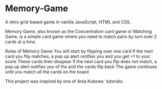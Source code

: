 # Memory-Game
A retro grid-based game in vanilla JavaScript, HTML and CSS.

Memory Game, also known as the Concentration card game or Matching Game, is a simple card game where you need to match pairs by turn over 2 cards at a time.

Rules of Memory Game
You will start by flipping over one card
If the next card you flip matches, a pop up alert notifies you and you get +1 to your score
These cards then disspear
If the next card you flip does not match, a pop up alert notifies you of ths and the cards flip back
The game continues until you match all the cards on the board

This project was inspired by one of Ania Kubows` tutorials.
